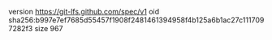 version https://git-lfs.github.com/spec/v1
oid sha256:b997e7ef7685d55457f1908f2481461394958f4b125a6b1ac27c1117097282f3
size 967
